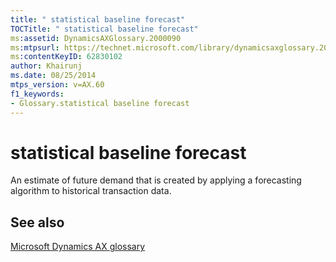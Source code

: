 ```yaml
---
title: " statistical baseline forecast"
TOCTitle: " statistical baseline forecast"
ms:assetid: DynamicsAXGlossary.2000090
ms:mtpsurl: https://technet.microsoft.com/library/dynamicsaxglossary.2000090(v=AX.60)
ms:contentKeyID: 62830102
author: Khairunj
ms.date: 08/25/2014
mtps_version: v=AX.60
f1_keywords:
- Glossary.statistical baseline forecast
---
```


# statistical baseline forecast

An estimate of future demand that is created by applying a forecasting algorithm to historical transaction data.

## See also

[Microsoft Dynamics AX glossary](glossary/microsoft-dynamics-ax-glossary.md)

  


